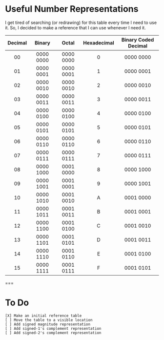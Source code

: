 # Useful Number Representations #

I get tired of searching (or redrawing) for this table every time I need to use it. So, I decided to make a reference that I can use whenever I need it.

| Decimal | Binary    |   Octal    | Hexadecimal | Binary Coded Decimal |
| :-----: | :-------: | :--------: | :---------: | :------------------: |
| 00      | 0000 0000 | 0000 0000  | 0           | 0000 0000            |  
| 01 	  	| 0000 0001 | 0000 0001  | 1           | 0000 0001            |
| 02      | 0000 0010 | 0000 0010  | 2           | 0000 0010            |
| 03      | 0000 0011 | 0000 0011  | 3           | 0000 0011            |
| 04      | 0000 0100 | 0000 0100  | 4           | 0000 0100            |
| 05      | 0000 0101 | 0000 0101  | 5           | 0000 0101            |
| 06      | 0000 0110 | 0000 0110  | 6           | 0000 0110            |
| 07      | 0000 0111 | 0000 0111  | 7           | 0000 0111            |
| 08      | 0000 1000 | 0001 0000  | 8           | 0000 1000            |
| 09      | 0000 1001 | 0001 0001  | 9           | 0000 1001            |
| 10      | 0000 1010 | 0001 0010  | A           | 0001 0000            |
| 11      | 0000 1011 | 0001 0011  | B           | 0001 0001            |
| 12      | 0000 1100 | 0001 0100  | C           | 0001 0010            |
| 13      | 0000 1101 | 0001 0101  | D           | 0001 0011            |
| 14      | 0000 1110 | 0001 0110  | E           | 0001 0100            |
| 15      | 0000 1111 | 0001 0111  | F           | 0001 0101            |

===

# To Do #

	[X] Make an initial reference table
	[ ] Move the table to a visible location
	[ ] Add signed magnitude representation
	[ ] Add signed-1's complement representation
	[ ] Add signed-2's complement representation
